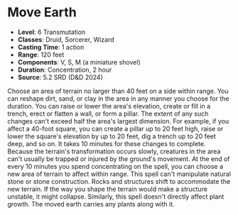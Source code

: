 # Move Earth

- **Level**: 6 Transmutation
- **Classes**: Druid, Sorcerer, Wizard
- **Casting Time**: 1 action
- **Range**: 120 feet
- **Components**: V, S, M (a miniature shovel)
- **Duration**: Concentration, 2 hour
- **Source**: 5.2 SRD (D&D 2024)

Choose an area of terrain no larger than 40 feet on a side within range. You can reshape dirt, sand, or clay in the area in any manner you choose for the duration. You can raise or lower the area's elevation, create or fill in a trench, erect or flatten a wall, or form a pillar. The extent of any such changes can't exceed half the area's largest dimension. For example, if you affect a 40-foot square, you can create a pillar up to 20 feet high, raise or lower the square's elevation by up to 20 feet, dig a trench up to 20 feet deep, and so on. It takes 10 minutes for these changes to complete. Because the terrain's transformation occurs slowly, creatures in the area can't usually be trapped or injured by the ground's movement. At the end of every 10 minutes you spend concentrating on the spell, you can choose a new area of terrain to affect within range. This spell can't manipulate natural stone or stone construction. Rocks and structures shift to accommodate the new terrain. If the way you shape the terrain would make a structure unstable, it might collapse. Similarly, this spell doesn't directly affect plant growth. The moved earth carries any plants along with it.

